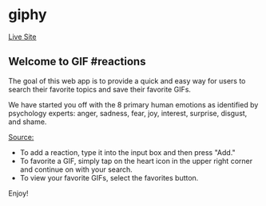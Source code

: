 # giphy

[Live Site](https://purdyjen.github.io/gif-reactions/)

## Welcome to GIF #reactions

The goal of this web app is to provide a quick and easy way for users to search their favorite topics and save their favorite GIFs.

We have started you off with the 8 primary human emotions as identified by psychology experts: anger, sadness, fear, joy, interest, surprise, disgust, and shame.

[Source:](https://www.jmu.edu/counselingctr/files/About%20Emotions.pdf)

* To add a reaction, type it into the input box and then press "Add."
* To favorite a GIF, simply tap on the heart icon in the upper right corner and continue on with your search.
* To view your favorite GIFs, select the favorites button.

Enjoy!
